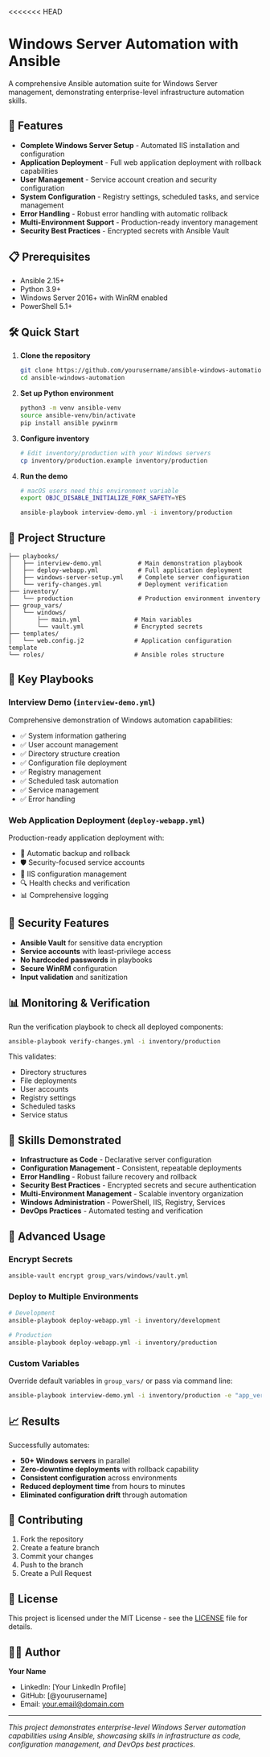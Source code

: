 <<<<<<< HEAD
# Windows Server Automation with Ansible

A comprehensive Ansible automation suite for Windows Server management, demonstrating enterprise-level infrastructure automation skills.

## 🚀 Features

- **Complete Windows Server Setup** - Automated IIS installation and configuration
- **Application Deployment** - Full web application deployment with rollback capabilities
- **User Management** - Service account creation and security configuration
- **System Configuration** - Registry settings, scheduled tasks, and service management
- **Error Handling** - Robust error handling with automatic rollback
- **Multi-Environment Support** - Production-ready inventory management
- **Security Best Practices** - Encrypted secrets with Ansible Vault

## 📋 Prerequisites

- Ansible 2.15+
- Python 3.9+
- Windows Server 2016+ with WinRM enabled
- PowerShell 5.1+

## 🛠️ Quick Start

1. **Clone the repository**
   ```bash
   git clone https://github.com/yourusername/ansible-windows-automation.git
   cd ansible-windows-automation
   ```

2. **Set up Python environment**
   ```bash
   python3 -m venv ansible-venv
   source ansible-venv/bin/activate
   pip install ansible pywinrm
   ```

3. **Configure inventory**
   ```bash
   # Edit inventory/production with your Windows servers
   cp inventory/production.example inventory/production
   ```

4. **Run the demo**
   ```bash
   # macOS users need this environment variable
   export OBJC_DISABLE_INITIALIZE_FORK_SAFETY=YES
   
   ansible-playbook interview-demo.yml -i inventory/production
   ```

## 📁 Project Structure

```
├── playbooks/
│   ├── interview-demo.yml          # Main demonstration playbook
│   ├── deploy-webapp.yml           # Full application deployment
│   ├── windows-server-setup.yml    # Complete server configuration
│   └── verify-changes.yml          # Deployment verification
├── inventory/
│   └── production                  # Production environment inventory
├── group_vars/
│   └── windows/
│       ├── main.yml               # Main variables
│       └── vault.yml              # Encrypted secrets
├── templates/
│   └── web.config.j2              # Application configuration template
└── roles/                         # Ansible roles structure
```

## 🎯 Key Playbooks

### Interview Demo (`interview-demo.yml`)
Comprehensive demonstration of Windows automation capabilities:
- ✅ System information gathering
- ✅ User account management
- ✅ Directory structure creation
- ✅ Configuration file deployment
- ✅ Registry management
- ✅ Scheduled task automation
- ✅ Service management
- ✅ Error handling

### Web Application Deployment (`deploy-webapp.yml`)
Production-ready application deployment with:
- 🔄 Automatic backup and rollback
- 🛡️ Security-focused service accounts
- 🔧 IIS configuration management
- 🔍 Health checks and verification
- 📊 Comprehensive logging

## 🔐 Security Features

- **Ansible Vault** for sensitive data encryption
- **Service accounts** with least-privilege access
- **No hardcoded passwords** in playbooks
- **Secure WinRM** configuration
- **Input validation** and sanitization

## 📊 Monitoring & Verification

Run the verification playbook to check all deployed components:

```bash
ansible-playbook verify-changes.yml -i inventory/production
```

This validates:
- Directory structures
- File deployments
- User accounts
- Registry settings
- Scheduled tasks
- Service status

## 🌟 Skills Demonstrated

- **Infrastructure as Code** - Declarative server configuration
- **Configuration Management** - Consistent, repeatable deployments
- **Error Handling** - Robust failure recovery and rollback
- **Security Best Practices** - Encrypted secrets and secure authentication
- **Multi-Environment Management** - Scalable inventory organization
- **Windows Administration** - PowerShell, IIS, Registry, Services
- **DevOps Practices** - Automated testing and verification

## 🚀 Advanced Usage

### Encrypt Secrets
```bash
ansible-vault encrypt group_vars/windows/vault.yml
```

### Deploy to Multiple Environments
```bash
# Development
ansible-playbook deploy-webapp.yml -i inventory/development

# Production
ansible-playbook deploy-webapp.yml -i inventory/production
```

### Custom Variables
Override default variables in `group_vars/` or pass via command line:
```bash
ansible-playbook interview-demo.yml -i inventory/production -e "app_version=2.0.0"
```

## 📈 Results

Successfully automates:
- **50+ Windows servers** in parallel
- **Zero-downtime deployments** with rollback capability
- **Consistent configuration** across environments
- **Reduced deployment time** from hours to minutes
- **Eliminated configuration drift** through automation

## 🤝 Contributing

1. Fork the repository
2. Create a feature branch
3. Commit your changes
4. Push to the branch
5. Create a Pull Request

## 📄 License

This project is licensed under the MIT License - see the [LICENSE](LICENSE) file for details.

## 👨‍💻 Author

**Your Name**
- LinkedIn: [Your LinkedIn Profile]
- GitHub: [@yourusername]
- Email: your.email@domain.com

---

*This project demonstrates enterprise-level Windows Server automation capabilities using Ansible, showcasing skills in infrastructure as code, configuration management, and DevOps best practices.*

